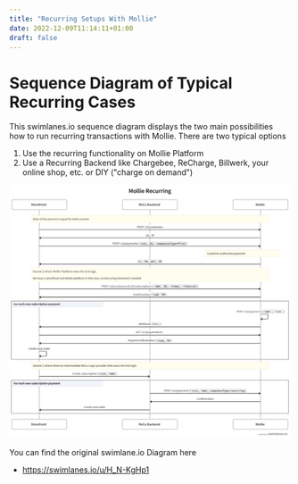 ```yaml
---
title: "Recurring Setups With Mollie"
date: 2022-12-09T11:14:11+01:00
draft: false
---
```


# Sequence Diagram of Typical Recurring Cases

This swimlanes.io sequence diagram displays the two main possibilities how to run recurring transactions with Mollie. There are two typical options

1. Use the recurring functionality on Mollie Platform
1. Use a Recurring Backend like Chargebee, ReCharge, Billwerk, your online shop, etc. or DIY ("charge on demand")

![](/images/mollie-recurring-setup.png)

You can find the original swimlane.io Diagram here
* https://swimlanes.io/u/H_N-KgHp1